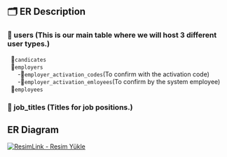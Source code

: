 ## :card_index_dividers: ER Description
### :file_folder: users (This is our main table where we will host 3 different user types.)
&nbsp;&nbsp;:open_file_folder:`candicates`<br>
&nbsp;&nbsp;:open_file_folder:`employers`<br>
&nbsp;&nbsp;&nbsp;&nbsp;&nbsp;&nbsp;-:open_file_folder:`employer_activation_codes`(To confirm with the activation code)<br>
&nbsp;&nbsp;&nbsp;&nbsp;&nbsp;&nbsp;-:open_file_folder:`employer_activation_emloyees`(To confirm by the system employee)<br>
&nbsp;&nbsp;:open_file_folder:`employees`<br>
### :file_folder: job_titles (Titles for job positions.)

## ER Diagram
<a href="https://resimlink.com/bdzhZ" title="ResimLink - Resim Yükle"><img src="https://r.resimlink.com/bdzhZ.png" title="ResimLink - Resim Yükle" alt="ResimLink - Resim Yükle"></a>